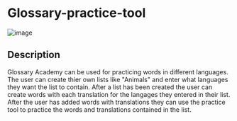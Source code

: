 # Glossary-practice-tool

![image](https://user-images.githubusercontent.com/70604742/112470403-e7cdb500-8d6a-11eb-8239-8e8798c4b8a8.png)

## Description

Glossary Academy can be used for practicing words in different languages. The user can create thier own lists like "Animals" and enter what languages they want the list to contain.
 After a list has been created the user can create words with each translation for the langages they entered in their list. After the user has added words with translations
 they can use the practice tool to practice the words and translations contained in the list.
